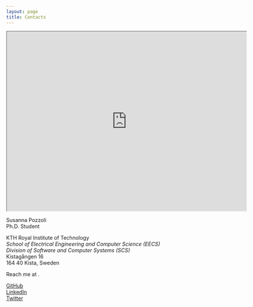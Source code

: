 ```yaml
---
layout: page
title: Contacts
---
```


<iframe allowfullscreen="" class="map" loading="lazy" referrerpolicy="no-referrer-when-downgrade" src="https://www.google.com/maps/embed?pb=!1m18!1m12!1m3!1d2030.708595987217!2d17.948019016219995!3d59.404574112029046!2m3!1f0!2f0!3f0!3m2!1i1024!2i768!4f13.1!3m3!1m2!1s0x465f9e92c961b301%3A0x64c9ee19dac11281!2sKistag%C3%A5ngen%2016%2C%20164%2040%20Kista!5e0!3m2!1sen!2sse!4v1656423894597!5m2!1sen!2sse" width="648" height="486"></iframe>

<div class="address">
    <p>
        Susanna Pozzoli
        <br>
        Ph.D. Student
    </p>
    <p>
        KTH Royal Institute of Technology
        <br>
        <i>
            School of Electrical Engineering and Computer Science (EECS)
            <br>
            Division of Software and Computer Systems (SCS)
        </i>
        <br>
        Kistagången 16
        <br>
        164 40 Kista, Sweden
    </p>
</div>

<p>
    Reach me at <span class="e-mail" username="ilozzops" domain="es.htk"></span>.
</p>

<i class="fa-brands fa-github"></i> <a href="https://github.com/snnpzz">GitHub</a>
<br>
<i class="fa-brands fa-linkedin"></i> <a href="https://www.linkedin.com/in/snnpzz">LinkedIn</a>
<br>
<i class="fa-brands fa-twitter"></i> <a href="https://twitter.com/snnpzz">Twitter</a>

